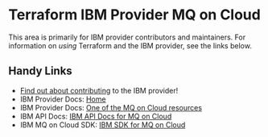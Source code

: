# Terraform IBM Provider MQ on Cloud
<!-- markdownlint-disable MD026 -->
This area is primarily for IBM provider contributors and maintainers. For information on _using_ Terraform and the IBM provider, see the links below.


## Handy Links
* [Find out about contributing](../../../CONTRIBUTING.md) to the IBM provider!
* IBM Provider Docs: [Home](https://registry.terraform.io/providers/IBM-Cloud/ibm/latest/docs)
* IBM Provider Docs: [One of the MQ on Cloud resources](https://registry.terraform.io/providers/IBM-Cloud/ibm/latest/docs/resources/mqcloud_queue_manager)
* IBM API Docs: [IBM API Docs for MQ on Cloud](https://cloud.ibm.com/apidocs/mq-on-cloud)
* IBM MQ on Cloud SDK: [IBM SDK for MQ on Cloud](https://github.com/IBM/mqcloud-go-sdk/tree/main/mqcloudv1)